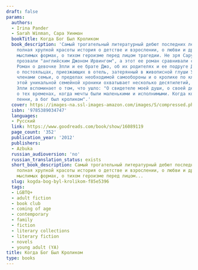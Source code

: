 ```yaml
---
draft: false
params:
  authors:
  - Irina Pander
  - Sarah Winman, Сара Уинман
  bookTitle: Когда Бог Был Кроликом
  book_description: 'Cамый трогательный литературный дебют последних лет, завораживающая,
    полная хрупкой красоты история о детстве и взрослении, о любви и дружбе во всех
    мыслимых формах, о тихом героизме перед лицом трагедии. Не зря Сару Уинман уже
    прозвали "английским Джоном Ирвингом", а этот ее роман сравнивали с "Отелем Нью-Гэмпшир".
    Роман о девочке Элли и ее брате Джо, об их родителях и ее подруге Дженни Пенни,
    о постояльцах, приезжающих в отель, затерянный в живописной глуши Уэльса, и становящихся
    членами семьи, о пределах необходимой самообороны и о кролике по кличке бог. Действие
    этой уникальной семейной хроники охватывает несколько десятилетий, и под занавес
    Элли вспоминает о том, что ушло: "О свидетеле моей души, о своей детской тени,
    о тех временах, когда мечты были маленькими и исполнимыми. Когда конфеты стоили
    пенни, а бог был кроликом".'
  cover: https://images-na.ssl-images-amazon.com/images/S/compressed.photo.goodreads.com/books/1350327463i/16089119.jpg
  isbn: '9785389034747'
  languages:
  - Русский
  link: https://www.goodreads.com/book/show/16089119
  page_count: '352'
  publication_year: '2012'
  publishers:
  - Azbuka
  russian_audioversion: 'no'
  russian_translation_status: exists
  short_book_description: Cамый трогательный литературный дебют последних лет, завораживающая,
    полная хрупкой красоты история о детстве и взрослении, о любви и дружбе во всех
    мыслимых формах, о тихом героизме перед лицом...
  slug: kogda-bog-byl-krolikom-f85e5396
  tags:
  - LGBTQ+
  - adult fiction
  - book club
  - coming of age
  - contemporary
  - family
  - fiction
  - literary collections
  - literary fiction
  - novels
  - young adult (YA)
title: Когда Бог Был Кроликом
type: books
---
```

